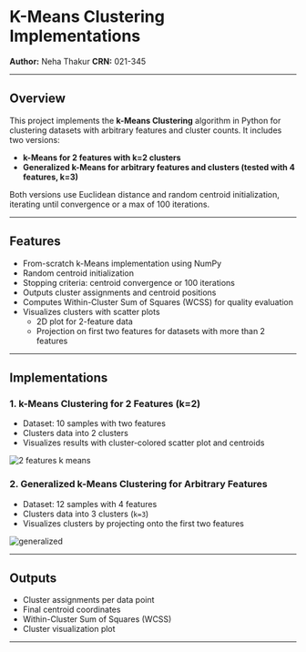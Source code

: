 # K-Means Clustering Implementations  
**Author:** Neha Thakur 
**CRN:** 021-345

---

## Overview

This project implements the **k-Means Clustering** algorithm in Python for clustering datasets with arbitrary features and cluster counts. It includes two versions:

- **k-Means for 2 features with k=2 clusters**  
- **Generalized k-Means for arbitrary features and clusters (tested with 4 features, k=3)**

Both versions use Euclidean distance and random centroid initialization, iterating until convergence or a max of 100 iterations.

---

## Features

- From-scratch k-Means implementation using NumPy  
- Random centroid initialization  
- Stopping criteria: centroid convergence or 100 iterations  
- Outputs cluster assignments and centroid positions  
- Computes Within-Cluster Sum of Squares (WCSS) for quality evaluation  
- Visualizes clusters with scatter plots  
  - 2D plot for 2-feature data  
  - Projection on first two features for datasets with more than 2 features  

---

## Implementations

### 1. k-Means Clustering for 2 Features (k=2)

- Dataset: 10 samples with two features  
- Clusters data into 2 clusters  
- Visualizes results with cluster-colored scatter plot and centroids

![2 features k means](https://github.com/user-attachments/assets/151c42e1-e578-4389-af8b-386d5efedac0)

### 2. Generalized k-Means Clustering for Arbitrary Features

- Dataset: 12 samples with 4 features  
- Clusters data into 3 clusters (`k=3`)  
- Visualizes clusters by projecting onto the first two features

![generalized](https://github.com/user-attachments/assets/788547fe-2602-4994-9f5a-d50a258ab982)

---

## Outputs

- Cluster assignments per data point  
- Final centroid coordinates  
- Within-Cluster Sum of Squares (WCSS)  
- Cluster visualization plot  

---
